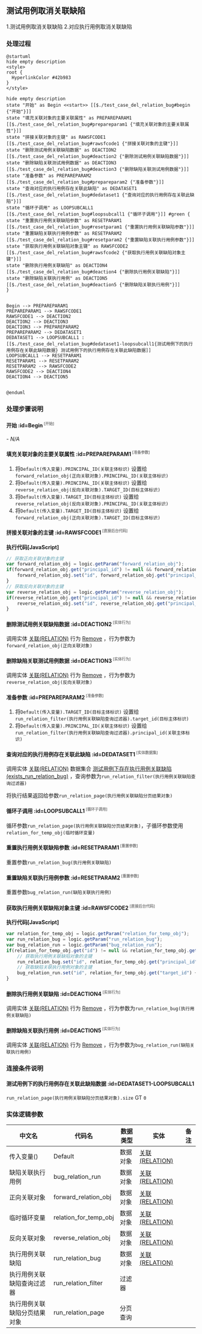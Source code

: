 ## 测试用例取消关联缺陷 <!-- {docsify-ignore-all} -->

   1.测试用例取消关联缺陷 2.对应执行用例取消关联缺陷

### 处理过程

```plantuml
@startuml
hide empty description
<style>
root {
  HyperlinkColor #42b983
}
</style>

hide empty description
state "开始" as Begin <<start>> [[$./test_case_del_relation_bug#begin {"开始"}]]
state "填充关联对象的主要关联属性" as PREPAREPARAM1  [[$./test_case_del_relation_bug#prepareparam1 {"填充关联对象的主要关联属性"}]]
state "拼接关联对象的主键" as RAWSFCODE1  [[$./test_case_del_relation_bug#rawsfcode1 {"拼接关联对象的主键"}]]
state "删除测试用例关联缺陷数据" as DEACTION2  [[$./test_case_del_relation_bug#deaction2 {"删除测试用例关联缺陷数据"}]]
state "删除缺陷关联测试用例数据" as DEACTION3  [[$./test_case_del_relation_bug#deaction3 {"删除缺陷关联测试用例数据"}]]
state "准备参数" as PREPAREPARAM2  [[$./test_case_del_relation_bug#prepareparam2 {"准备参数"}]]
state "查询对应的执行用例存在关联此缺陷" as DEDATASET1  [[$./test_case_del_relation_bug#dedataset1 {"查询对应的执行用例存在关联此缺陷"}]]
state "循环子调用" as LOOPSUBCALL1  [[$./test_case_del_relation_bug#loopsubcall1 {"循环子调用"}]] #green {
state "重置执行用例关联缺陷参数" as RESETPARAM1  [[$./test_case_del_relation_bug#resetparam1 {"重置执行用例关联缺陷参数"}]]
state "重置缺陷关联执行用例参数" as RESETPARAM2  [[$./test_case_del_relation_bug#resetparam2 {"重置缺陷关联执行用例参数"}]]
state "获取执行用例关联缺陷对象主键" as RAWSFCODE2  [[$./test_case_del_relation_bug#rawsfcode2 {"获取执行用例关联缺陷对象主键"}]]
state "删除执行用例关联缺陷" as DEACTION4  [[$./test_case_del_relation_bug#deaction4 {"删除执行用例关联缺陷"}]]
state "删除缺陷关联执行用例" as DEACTION5  [[$./test_case_del_relation_bug#deaction5 {"删除缺陷关联执行用例"}]]
}


Begin --> PREPAREPARAM1
PREPAREPARAM1 --> RAWSFCODE1
RAWSFCODE1 --> DEACTION2
DEACTION2 --> DEACTION3
DEACTION3 --> PREPAREPARAM2
PREPAREPARAM2 --> DEDATASET1
DEDATASET1 --> LOOPSUBCALL1 : [[$./test_case_del_relation_bug#dedataset1-loopsubcall1{测试用例下的执行用例存在关联此缺陷数据} 测试用例下的执行用例存在关联此缺陷数据]]
LOOPSUBCALL1 --> RESETPARAM1
RESETPARAM1 --> RESETPARAM2
RESETPARAM2 --> RAWSFCODE2
RAWSFCODE2 --> DEACTION4
DEACTION4 --> DEACTION5


@enduml
```


### 处理步骤说明

#### 开始 :id=Begin<sup class="footnote-symbol"> <font color=gray size=1>[开始]</font></sup>



*- N/A*
#### 填充关联对象的主要关联属性 :id=PREPAREPARAM1<sup class="footnote-symbol"> <font color=gray size=1>[准备参数]</font></sup>



1. 将`Default(传入变量).PRINCIPAL_ID(关联主体标识)` 设置给  `forward_relation_obj(正向关联对象).PRINCIPAL_ID(关联主体标识)`
2. 将`Default(传入变量).PRINCIPAL_ID(关联主体标识)` 设置给  `reverse_relation_obj(反向关联对象).TARGET_ID(目标主体标识)`
3. 将`Default(传入变量).TARGET_ID(目标主体标识)` 设置给  `reverse_relation_obj(反向关联对象).PRINCIPAL_ID(关联主体标识)`
4. 将`Default(传入变量).TARGET_ID(目标主体标识)` 设置给  `forward_relation_obj(正向关联对象).TARGET_ID(目标主体标识)`

#### 拼接关联对象的主键 :id=RAWSFCODE1<sup class="footnote-symbol"> <font color=gray size=1>[直接后台代码]</font></sup>



<p class="panel-title"><b>执行代码[JavaScript]</b></p>

```javascript
// 获取正向关联对象的主键
var forward_relation_obj = logic.getParam("forward_relation_obj");
if(forward_relation_obj.get("principal_id") != null && forward_relation_obj.get("target_id") != null){
    forward_relation_obj.set("id", forward_relation_obj.get("principal_id") + "_" + forward_relation_obj.get("target_id"));
}
// 获取反向关联对象的主键
var reverse_relation_obj = logic.getParam("reverse_relation_obj");
if(reverse_relation_obj.get("principal_id") != null && reverse_relation_obj.get("target_id") != null){
    reverse_relation_obj.set("id", reverse_relation_obj.get("principal_id") + "_" + reverse_relation_obj.get("target_id"));
}
```

#### 删除测试用例关联缺陷数据 :id=DEACTION2<sup class="footnote-symbol"> <font color=gray size=1>[实体行为]</font></sup>



调用实体 [关联(RELATION)](module/Base/relation.md) 行为 [Remove](module/Base/relation#行为) ，行为参数为`forward_relation_obj(正向关联对象)`

#### 删除缺陷关联测试用例数据 :id=DEACTION3<sup class="footnote-symbol"> <font color=gray size=1>[实体行为]</font></sup>



调用实体 [关联(RELATION)](module/Base/relation.md) 行为 [Remove](module/Base/relation#行为) ，行为参数为`reverse_relation_obj(反向关联对象)`

#### 准备参数 :id=PREPAREPARAM2<sup class="footnote-symbol"> <font color=gray size=1>[准备参数]</font></sup>



1. 将`Default(传入变量).TARGET_ID(目标主体标识)` 设置给  `run_relation_filter(执行用例关联缺陷查询过滤器).target_id(目标主体标识)`
2. 将`Default(传入变量).PRINCIPAL_ID(关联主体标识)` 设置给  `run_relation_filter(执行用例关联缺陷查询过滤器).principal_id(关联主体标识)`

#### 查询对应的执行用例存在关联此缺陷 :id=DEDATASET1<sup class="footnote-symbol"> <font color=gray size=1>[实体数据集]</font></sup>



调用实体 [关联(RELATION)](module/Base/relation.md) 数据集合 [测试用例下存在执行用例关联缺陷(exists_run_relation_bug)](module/Base/relation#数据集合) ，查询参数为`run_relation_filter(执行用例关联缺陷查询过滤器)`

将执行结果返回给参数`run_relation_page(执行用例关联缺陷分页结果对象)`

#### 循环子调用 :id=LOOPSUBCALL1<sup class="footnote-symbol"> <font color=gray size=1>[循环子调用]</font></sup>



循环参数`run_relation_page(执行用例关联缺陷分页结果对象)`，子循环参数使用`relation_for_temp_obj(临时循环变量)`
#### 重置执行用例关联缺陷参数 :id=RESETPARAM1<sup class="footnote-symbol"> <font color=gray size=1>[重置参数]</font></sup>



重置参数```run_relation_bug(执行用例关联缺陷)```
#### 重置缺陷关联执行用例参数 :id=RESETPARAM2<sup class="footnote-symbol"> <font color=gray size=1>[重置参数]</font></sup>



重置参数```bug_relation_run(缺陷关联执行用例)```
#### 获取执行用例关联缺陷对象主键 :id=RAWSFCODE2<sup class="footnote-symbol"> <font color=gray size=1>[直接后台代码]</font></sup>



<p class="panel-title"><b>执行代码[JavaScript]</b></p>

```javascript
var relation_for_temp_obj = logic.getParam("relation_for_temp_obj");
var run_relation_bug = logic.getParam("run_relation_bug");
var bug_relation_run = logic.getParam("bug_relation_run");
if(relation_for_temp_obj.get("id") != null && relation_for_temp_obj.get("target_id") != null){
    // 获取执行用例关联缺陷对象的主键
    run_relation_bug.set("id", relation_for_temp_obj.get("principal_id") + "_" + relation_for_temp_obj.get("target_id"));
    // 获取缺陷关联执行用例对象的主键
    bug_relation_run.set("id", relation_for_temp_obj.get("target_id") + "_" + relation_for_temp_obj.get("principal_id"));
}
```

#### 删除执行用例关联缺陷 :id=DEACTION4<sup class="footnote-symbol"> <font color=gray size=1>[实体行为]</font></sup>



调用实体 [关联(RELATION)](module/Base/relation.md) 行为 [Remove](module/Base/relation#行为) ，行为参数为`run_relation_bug(执行用例关联缺陷)`

#### 删除缺陷关联执行用例 :id=DEACTION5<sup class="footnote-symbol"> <font color=gray size=1>[实体行为]</font></sup>



调用实体 [关联(RELATION)](module/Base/relation.md) 行为 [Remove](module/Base/relation#行为) ，行为参数为`bug_relation_run(缺陷关联执行用例)`


### 连接条件说明
#### 测试用例下的执行用例存在关联此缺陷数据 :id=DEDATASET1-LOOPSUBCALL1

`run_relation_page(执行用例关联缺陷分页结果对象).size` GT `0`


### 实体逻辑参数

|    中文名   |    代码名    |  数据类型    |  实体   |备注 |
| --------| --------| -------- | -------- | --------   |
|传入变量(<i class="fa fa-check"/></i>)|Default|数据对象|[关联(RELATION)](module/Base/relation.md)||
|缺陷关联执行用例|bug_relation_run|数据对象|[关联(RELATION)](module/Base/relation.md)||
|正向关联对象|forward_relation_obj|数据对象|[关联(RELATION)](module/Base/relation.md)||
|临时循环变量|relation_for_temp_obj|数据对象|[关联(RELATION)](module/Base/relation.md)||
|反向关联对象|reverse_relation_obj|数据对象|[关联(RELATION)](module/Base/relation.md)||
|执行用例关联缺陷|run_relation_bug|数据对象|[关联(RELATION)](module/Base/relation.md)||
|执行用例关联缺陷查询过滤器|run_relation_filter|过滤器|||
|执行用例关联缺陷分页结果对象|run_relation_page|分页查询|||
